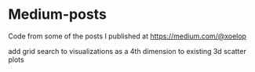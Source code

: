 # Medium-posts
Code from some of the posts I published at https://medium.com/@xoelop

add grid search to visualizations as a 4th dimension to existing 3d scatter plots
